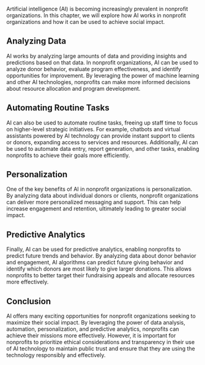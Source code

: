 

Artificial intelligence (AI) is becoming increasingly prevalent in nonprofit organizations. In this chapter, we will explore how AI works in nonprofit organizations and how it can be used to achieve social impact.

Analyzing Data
--------------

AI works by analyzing large amounts of data and providing insights and predictions based on that data. In nonprofit organizations, AI can be used to analyze donor behavior, evaluate program effectiveness, and identify opportunities for improvement. By leveraging the power of machine learning and other AI technologies, nonprofits can make more informed decisions about resource allocation and program development.

Automating Routine Tasks
------------------------

AI can also be used to automate routine tasks, freeing up staff time to focus on higher-level strategic initiatives. For example, chatbots and virtual assistants powered by AI technology can provide instant support to clients or donors, expanding access to services and resources. Additionally, AI can be used to automate data entry, report generation, and other tasks, enabling nonprofits to achieve their goals more efficiently.

Personalization
---------------

One of the key benefits of AI in nonprofit organizations is personalization. By analyzing data about individual donors or clients, nonprofit organizations can deliver more personalized messaging and support. This can help increase engagement and retention, ultimately leading to greater social impact.

Predictive Analytics
--------------------

Finally, AI can be used for predictive analytics, enabling nonprofits to predict future trends and behavior. By analyzing data about donor behavior and engagement, AI algorithms can predict future giving behavior and identify which donors are most likely to give larger donations. This allows nonprofits to better target their fundraising appeals and allocate resources more effectively.

Conclusion
----------

AI offers many exciting opportunities for nonprofit organizations seeking to maximize their social impact. By leveraging the power of data analysis, automation, personalization, and predictive analytics, nonprofits can achieve their missions more effectively. However, it is important for nonprofits to prioritize ethical considerations and transparency in their use of AI technology to maintain public trust and ensure that they are using the technology responsibly and effectively.

